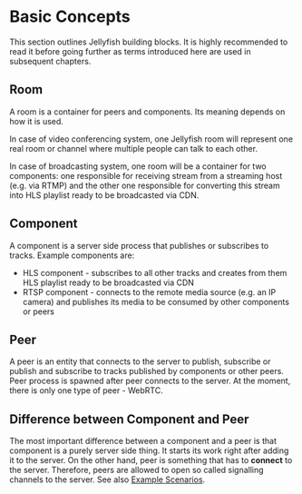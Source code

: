 # Basic Concepts

This section outlines Jellyfish building blocks.
It is highly recommended to read it before going further as terms
introduced here are used in subsequent chapters.

## Room

A room is a container for peers and components.
Its meaning depends on how it is used.

In case of video conferencing system, one Jellyfish room will represent one real
room or channel where multiple people can talk to each other.

In case of broadcasting system, one room will be a container for two components:
one responsible for receiving stream from a streaming host (e.g. via RTMP) and
the other one responsible for converting this stream into HLS playlist ready to be
broadcasted via CDN.

## Component

A component is a server side process that publishes or subscribes to tracks.
Example components are:
* HLS component - subscribes to all other tracks and creates from them HLS playlist
ready to be broadcasted via CDN
* RTSP component - connects to the remote media source (e.g. an IP camera) and 
publishes its media to be consumed by other components or peers

## Peer

A peer is an entity that connects to the server to publish, subscribe or publish and 
subscribe to tracks published by components or other peers. 
Peer process is spawned after peer connects to the server.
At the moment, there is only one type of peer - WebRTC.

## Difference between Component and Peer

The most important difference between a component and a peer is that component
is a purely server side thing.
It starts its work right after adding it to the server.
On the other hand, peer is something that has to **connect** to the server.
Therefore, peers are allowed to open so called signalling channels to the server.
See also [Example Scenarios](./example_scenarios.md).